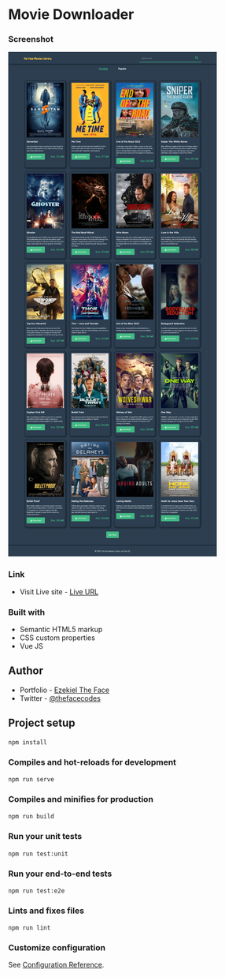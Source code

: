 # Movie Downloader

### Screenshot

![](./src/assets/screenshot.png)

### Link

- Visit Live site - [Live URL](https://thefacemovies.web.app)

### Built with

- Semantic HTML5 markup
- CSS custom properties
- Vue JS

## Author

- Portfolio - [Ezekiel The Face](https://thefacecodes.web.app)
- Twitter - [@thefacecodes](https://www.twitter.com/thefacecodes)

## Project setup
```
npm install
```

### Compiles and hot-reloads for development
```
npm run serve
```

### Compiles and minifies for production
```
npm run build
```

### Run your unit tests
```
npm run test:unit
```

### Run your end-to-end tests
```
npm run test:e2e
```

### Lints and fixes files
```
npm run lint
```

### Customize configuration
See [Configuration Reference](https://cli.vuejs.org/config/).
